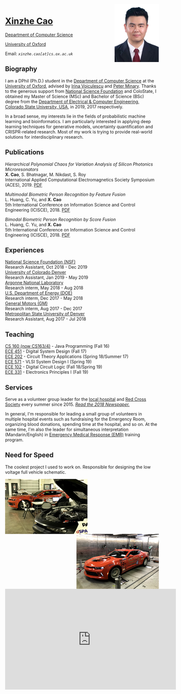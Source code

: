 <img src="https://github.com/thesuperRocky/thesuperRocky.github.io/raw/main/photo.jpg" width = "145" height = "190" alt="pic" align=right />  

# [Xinzhe Cao](https://www.cs.ox.ac.uk/people/xinzhe.cao/) 

[Department of Computer Science](http://www.cs.ox.ac.uk/)

[University of Oxford](https://www.ox.ac.uk/)

Email: *`xinzhe.cao[at]cs.ox.ac.uk`*

## **Biography**
I am a DPhil (Ph.D.) student in the [Department of Computer Science](http://www.cs.ox.ac.uk/) at the [University of Oxford](https://www.ox.ac.uk/), advised by [Irina Voiculescu](https://www.cs.ox.ac.uk/people/irina.voiculescu/) and [Peter Minary](https://www.cs.ox.ac.uk/people/peter.minary/).  Thanks to the generous support from [National Science Foundation](https://www.nsf.gov/) and ColoState, I obtained my Master of Science (MSc) and Bachelor of Science (BSc) degree from the [Department of Electrical & Computer Engineering](https://www.engr.colostate.edu/ece/), [Colorado State University, USA](https://www.colostate.edu/), in 2019, 2017 respectively. 

In a broad sense, my interests lie in the fields of probabilistic machine learning and bioinformatics. I am particularly interested in applying deep learning techniques for generative models, uncertainty quantification and CRISPR-related research. Most of my work is trying to provide real-world solutions for interdisciplinary research. 

## **Publications**
*Hierarchical Polynomial Chaos for Variation Analysis of Silicon Photonics Microresonators*
<br> **X. Cao**, S. Bhatnagar, M. Nikdast, S. Roy
<br> International Applied Computational Electromagnetics Society Symposium (ACES), 2019. [PDF](https://ieeexplore.ieee.org/abstract/document/8713135) 

*Multimodal Biometric Person Recognition by Feature Fusion*
<br> L. Huang, C. Yu, and **X. Cao**
<br> 5th International Conference on Information Science and Control Engineering (ICISCE), 2018. [PDF](https://ieeexplore.ieee.org/document/8612736) 

*Bimodal Biometric Person Recognition by Score Fusion*
<br> L. Huang, C. Yu, and **X. Cao** 
<br> 5th International Conference on Information Science and Control Engineering (ICISCE), 2018. [PDF](https://ieeexplore.ieee.org/document/8612723) 
 
## **Experiences** 
[National Science Foundation (NSF)](https://www.nsf.gov/)  
Research Assistant, Oct 2018 - Dec 2019  
[University of Colorado Denver](https://www.ucdenver.edu/)  
Research Assistant, Jan 2019 - May 2019  
[Argonne National Laboratory](https://www.anl.gov/)  
Research interm, May 2018 - Aug 2018  
[U.S. Department of Energy (DOE)](https://www.energy.gov/)  
Research interm, Dec 2017 - May 2018  
[General Motors (GM)](https://www.gm.com/)  
Research interm, Aug 2017 - Dec 2017  
[Metropolitan State University of Denver](https://www.msudenver.edu/)  
Research Assistant, Aug 2017 - Jul 2018

## **Teaching** 
[CS 160 (now CS163/4)](https://compsci.colostate.edu/courses/) - Java Programming (Fall 16)  
[ECE 451](https://www.engr.colostate.edu/ece/courses/) - Digital System Design (Fall 17)  
[ECE 202](https://www.engr.colostate.edu/ece/courses/) - Circuit Theory Applications (Spring 18/Summer 17)  
[ECE 571](https://www.engr.colostate.edu/ece/courses/) - VLSI System Design I (Spring 19)  
[ECE 102](https://www.engr.colostate.edu/ece/courses/) - Digital Circuit Logic (Fall 18/Spring 19)  
[ECE 331](https://www.engr.colostate.edu/ece/courses/) - Electronics Principles I (Fall 19)  

## **Services**  

Serve as a volunteer group leader for the [local hospital](http://www.lyszxyy.com/gzzd/) and [Red Cross Society](http://www.lyshszh.org/zyz.php) every summer since 2015. [*Read the 2018 Newspaper.*](https://mp.weixin.qq.com/s/biQ6I7wbfl4Pc99Zc8EvIw) 

In general, I'm responsible for leading a small group of volunteers in multiple hospital events such as fundraising for the Emergency Room, organizing blood donations, spending time at the hospital, and so on. At the same time, I'm also the leader for simultaneous interpretation (Mandarin/English) in [Emergency Medical Response (EMR)](https://www.redcross.org/take-a-class/emergency-medical-response) training program. 

## **Need for Speed** 
The coolest project I used to work on. Responsible for designing the low voltage full vehicle schematic. 

<img src="https://github.com/thesuperRocky/thesuperRocky.github.io/raw/main/1.jpg" width = "270" height = "180" alt="pic" align=left />
<img src="https://github.com/thesuperRocky/thesuperRocky.github.io/raw/main/2.jpg" width = "270" height = "180" alt="pic" align=right />

<iframe width="560" height="330"
src="https://www.youtube.com/embed/VVyCm5P0te4" 
frameborder="0" 
allow="accelerometer; autoplay; encrypted-media; gyroscope; picture-in-picture" 
allowfullscreen></iframe>

